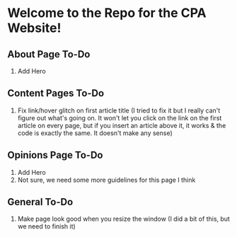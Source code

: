 # Welcome to the Repo for the CPA Website!

## About Page To-Do
1. Add Hero

## Content Pages To-Do
1. Fix link/hover glitch on first article title (I tried to fix it but I really can't figure out what's going on. It won't let you click on the link on the first article on every page, but if you insert an article above it, it works & the code is exactly the same. It doesn't make any sense)

## Opinions Page To-Do
1. Add Hero
2. Not sure, we need some more guidelines for this page I think

## General To-Do
1. Make page look good when you resize the window (I did a bit of this, but we need to finish it)
